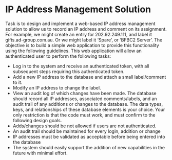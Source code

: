 # IP Address Management Solution

Task is to design and implement a web-based IP address management solution to allow us to record an IP  address and comment on its assignment. For example, we might create an entry for 202.92.249.111, and  label it gifts.ad-group.com.au. Or we might label it ‘Spare’, or ‘BFBC2 Server’.
The objective is to build a simple web application to provide this functionality using the following guidelines. 
This web application will allow an authenticated user to perform the following tasks:
- Log in to the system and receive an authenticated token, with all subsequent steps requiring this authenticated token.
- Add a new IP address to the database and attach a small label/comment to it. 
- Modify an IP address to change the label. 
- View an audit log of which changes have been made.
The database should record all IP addresses, associated comments/labels, and an audit trail of any additions 
or changes to the database. The data types, keys, and relationships of these database elements is your  choice. Your only restriction is that the code must work, and must confirm to the following design goals.
- Adds/changes should be not allowed if users are not authenticated.
- An audit trail should be maintained for every login, addition or change
- IP addresses must be validated as acceptable before being entered into the database
- The system should easily support the addition of new capabilities in the future with minimal effort.
